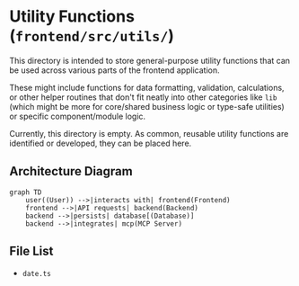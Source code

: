 # Utility Functions (`frontend/src/utils/`)

This directory is intended to store general-purpose utility functions that can be used across various parts of the frontend application.

These might include functions for data formatting, validation, calculations, or other helper routines that don't fit neatly into other categories like `lib` (which might be more for core/shared business logic or type-safe utilities) or specific component/module logic.

Currently, this directory is empty. As common, reusable utility functions are identified or developed, they can be placed here.

## Architecture Diagram
```mermaid
graph TD
    user((User)) -->|interacts with| frontend(Frontend)
    frontend -->|API requests| backend(Backend)
    backend -->|persists| database[(Database)]
    backend -->|integrates| mcp(MCP Server)
```

<!-- File List Start -->
## File List

- `date.ts`


<!-- File List End -->




